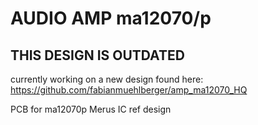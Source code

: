 # AUDIO AMP ma12070/p

## THIS DESIGN IS OUTDATED
currently working on a new design found here: 
https://github.com/fabianmuehlberger/amp_ma12070_HQ

PCB for ma12070p Merus IC ref design 
